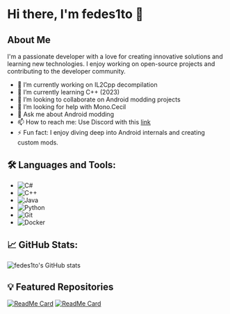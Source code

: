 # Hi there, I'm fedes1to 👋

## About Me
I'm a passionate developer with a love for creating innovative solutions and learning new technologies. I enjoy working on open-source projects and contributing to the developer community.

- 🔭 I’m currently working on IL2Cpp decompilation
- 🌱 I’m currently learning C++ (2023)
- 👯 I’m looking to collaborate on Android modding projects
- 🤔 I’m looking for help with Mono.Cecil
- 💬 Ask me about Android modding
- 📫 How to reach me: Use Discord with this [link](https://discord.gg/RHyZAgxSSD)
- ⚡ Fun fact: I enjoy diving deep into Android internals and creating custom mods.

## 🛠️ Languages and Tools:
- ![C#](https://img.shields.io/badge/-C%23-333333?style=flat&logo=c-sharp)
- ![C++](https://img.shields.io/badge/-C++-333333?style=flat&logo=c%2B%2B)
- ![Java](https://img.shields.io/badge/-Java-333333?style=flat&logo=java)
- ![Python](https://img.shields.io/badge/-Python-333333?style=flat&logo=python)
- ![Git](https://img.shields.io/badge/-Git-333333?style=flat&logo=git)
- ![Docker](https://img.shields.io/badge/-Docker-333333?style=flat&logo=docker)

## 📈 GitHub Stats:
![fedes1to's GitHub stats](https://github-readme-stats.vercel.app/api?username=fedes1to&show_icons=true&theme=dracula)

## 💡 Featured Repositories
[![ReadMe Card](https://github-readme-stats.vercel.app/api/pin/?username=fedes1to&repo=XposedImGuiMenu&theme=dracula)](https://github.com/fedes1to/XposedImGuiMenu)
[![ReadMe Card](https://github-readme-stats.vercel.app/api/pin/?username=fedes1to&repo=Stardust-PG3D-Menu&theme=dracula)](https://github.com/fedes1to/Stardust-PG3D-Menu)
